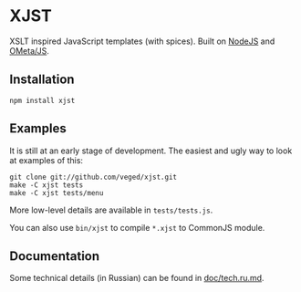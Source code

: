 # XJST

XSLT inspired JavaScript templates (with spices).
Built on [NodeJS](http://nodejs.org) and [OMeta/JS](https://github.com/veged/ometa-js).

## Installation

    npm install xjst

## Examples

It is still at an early stage of development.
The easiest and ugly way to look at examples of this:

    git clone git://github.com/veged/xjst.git
    make -C xjst tests
    make -C xjst tests/menu

More low-level details are available in `tests/tests.js`.

You can also use `bin/xjst` to compile `*.xjst` to CommonJS module.

## Documentation

Some technical details (in Russian) can be found in [doc/tech.ru.md](https://github.com/veged/xjst/blob/master/doc/tech.ru.md).